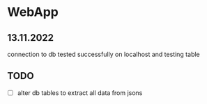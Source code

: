 # WebApp
## 13.11.2022

connection to db tested successfully on localhost and testing table

## TODO
- [ ] alter db tables to extract all data from jsons